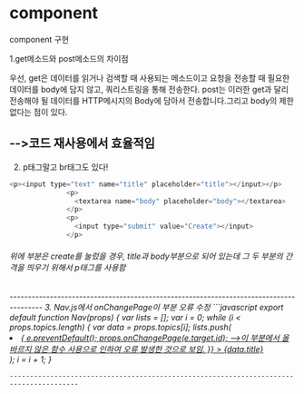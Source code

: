 # component

component 구현

1.get메소드와 post메소드의 차이점

우선, get은 데이터를 읽거나 검색할 때 사용되는 메소드이고 요청을 전송할 때 필요한 데이터를 body에 담지 않고, 쿼리스트링을 통해 전송한다.  post는 이러한 get과 달리 전송해야 될 데이터를 HTTP메시지의 Body에 담아서 전송합니다.그리고 body의 제한 없다는 점이 있다.

-->코드 재사용에서 효율적임
---------------------------------------------------------------------------------------
2. p태그말고 br태그도 있다!

```javascript
<p><input type="text" name="title" placeholder="title"></input></p>
              <p>
                <textarea name="body" placeholder="body"></textarea>
              </p>
              <p>
                <input type="submit" value="Create"></input>
              </p>
```
<h6>위에 부분은 create를 눌렀을 경우, title과 body부분으로 되어 있는데 그 두 부분의 간격을 띄우기 위해서 p태그를 사용함<h6>
---------------------------------------------------------------------------------------
3. Nav.js에서 onChangePage이 부분 오류 수정
```javascript
export default function Nav(props) {
  var lists = [];
  var i = 0;
  while (i < props.topics.length) {
    var data = props.topics[i];
    lists.push(
      <li key={data.id}>
        <a
          id={data.id}
          href={"/content/" + data.id}
          onClick={(e) => {
            e.preventDefault();
            props.onChangePage(e.target.id); -->이 부분에서 올바르지 않은 
            함수 사용으로 인하여 오류 발생한 것으로 보임.
          }}
        >
          {data.title}
        </a>
      </li>
    );
    i = i + 1;
  }

```
---------------------------------------------------------------------------------------
